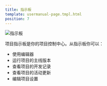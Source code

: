 ```yaml
---
title: 指示板
template: usermanual-page.tmpl.html
position: 7
---
```


![指示板][1]

项目指示板是你的项目控制中心。从指示板你可以：

* 使用编辑器
* 运行项目的主线版本
* 查看项目的开发记录
* 查看项目的活动更新
* 编辑项目设置

[1]: /images/platform/dashboard.png


